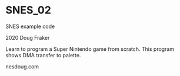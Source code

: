 # SNES_02
SNES example code

2020 Doug Fraker

Learn to program a Super Nintendo game from scratch.
This program shows DMA transfer to palette.

nesdoug.com

